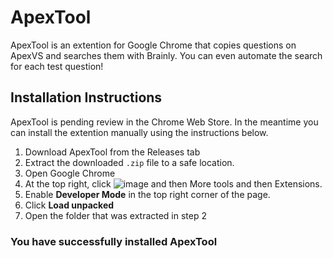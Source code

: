 # ApexTool

ApexTool is an extention for Google Chrome that copies questions on ApexVS and searches them with Brainly. You can even automate the search for each test question!

## Installation Instructions

ApexTool is pending review in the Chrome Web Store. In the meantime you can install the extention manually using the instructions below.

1. Download ApexTool from the Releases tab
2. Extract the downloaded `.zip` file to a safe location.
3. Open Google Chrome
4. At the top right, click ![image](https://github.com/google/material-design-icons/blob/master/png/navigation/more_vert/materialiconsoutlined/36dp/1x/outline_more_vert_black_36dp.png?raw=true) and then More tools and then Extensions.
5. Enable **Developer Mode** in the top right corner of the page.
6. Click **Load unpacked**
7. Open the folder that was extracted in step 2
### You have successfully installed ApexTool
